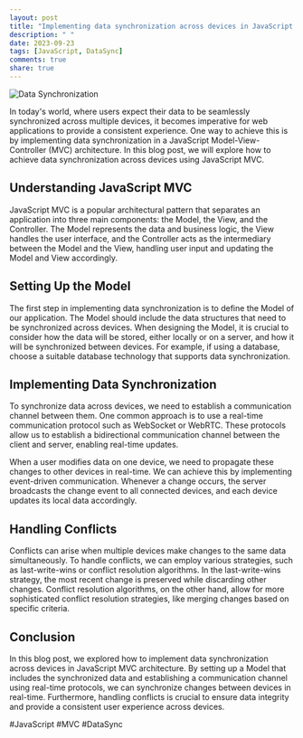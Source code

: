 ```yaml
---
layout: post
title: "Implementing data synchronization across devices in JavaScript MVC"
description: " "
date: 2023-09-23
tags: [JavaScript, DataSync]
comments: true
share: true
---
```


![Data Synchronization](https://example.com/images/data-sync.png)

In today's world, where users expect their data to be seamlessly synchronized across multiple devices, it becomes imperative for web applications to provide a consistent experience. One way to achieve this is by implementing data synchronization in a JavaScript Model-View-Controller (MVC) architecture. In this blog post, we will explore how to achieve data synchronization across devices using JavaScript MVC.

## Understanding JavaScript MVC

JavaScript MVC is a popular architectural pattern that separates an application into three main components: the Model, the View, and the Controller. The Model represents the data and business logic, the View handles the user interface, and the Controller acts as the intermediary between the Model and the View, handling user input and updating the Model and View accordingly.

## Setting Up the Model

The first step in implementing data synchronization is to define the Model of our application. The Model should include the data structures that need to be synchronized across devices. When designing the Model, it is crucial to consider how the data will be stored, either locally or on a server, and how it will be synchronized between devices. For example, if using a database, choose a suitable database technology that supports data synchronization.

## Implementing Data Synchronization

To synchronize data across devices, we need to establish a communication channel between them. One common approach is to use a real-time communication protocol such as WebSocket or WebRTC. These protocols allow us to establish a bidirectional communication channel between the client and server, enabling real-time updates.

When a user modifies data on one device, we need to propagate these changes to other devices in real-time. We can achieve this by implementing event-driven communication. Whenever a change occurs, the server broadcasts the change event to all connected devices, and each device updates its local data accordingly.

## Handling Conflicts

Conflicts can arise when multiple devices make changes to the same data simultaneously. To handle conflicts, we can employ various strategies, such as last-write-wins or conflict resolution algorithms. In the last-write-wins strategy, the most recent change is preserved while discarding other changes. Conflict resolution algorithms, on the other hand, allow for more sophisticated conflict resolution strategies, like merging changes based on specific criteria.

## Conclusion

In this blog post, we explored how to implement data synchronization across devices in JavaScript MVC architecture. By setting up a Model that includes the synchronized data and establishing a communication channel using real-time protocols, we can synchronize changes between devices in real-time. Furthermore, handling conflicts is crucial to ensure data integrity and provide a consistent user experience across devices.

#JavaScript #MVC #DataSync
